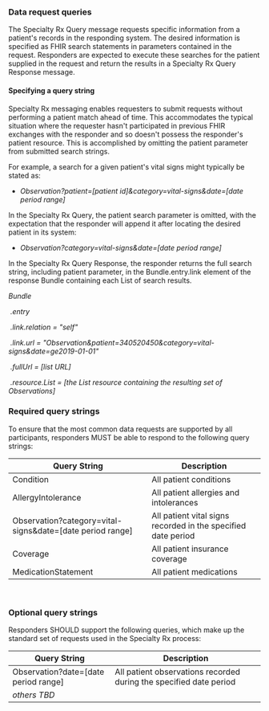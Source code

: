 ### Data request queries

The Specialty Rx Query message requests specific information from a patient's records in the responding system. The desired information is specified as FHIR search statements in parameters contained in the request. Responders are expected to execute these searches for the patient supplied in the request and return the results in a Specialty Rx Query Response message.

#### Specifying a query string

Specialty Rx messaging enables requesters to submit requests without performing a patient match ahead of time. This accommodates the typical situation where the requester hasn't participated in previous FHIR exchanges with the responder and so doesn't possess the responder's patient resource. This  is accomplished by omitting the patient parameter from submitted search strings.

For example, a search for a given patient's vital signs might typically be stated as:

- *Observation?patient=[patient id]&category=vital-signs&date=[date period range]*

In the Specialty Rx Query, the patient search parameter is omitted, with the expectation that the responder will append it after locating the desired patient in its system:

- *Observation?category=vital-signs&date=[date period range]*

In the Specialty Rx Query Response, the responder returns the full search string, including patient parameter, in the Bundle.entry.link element of the response Bundle containing each List of search results.

*Bundle*

​     *.entry*

​        *.link.relation = "self"*

​        *.link.url = "Observation&patient=340520450&category=vital-signs&date=ge2019-01-01"*

​        *.fullUrl = [list URL]*

​        *.resource.List = [the List resource containing the resulting set of Observations]*

 

### Required query strings

To ensure that the most common data requests are supported by all participants, responders MUST be able to respond to the following query strings:

| Query String                                              | Description                                                  |
| --------------------------------------------------------- | ------------------------------------------------------------ |
| Condition                                                 | All patient conditions                                       |
| AllergyIntolerance                                        | All patient allergies and intolerances                       |
| Observation?category=vital-signs&date=[date period range] | All patient vital signs recorded in the specified date period |
| Coverage                                                  | All patient insurance coverage                               |
| MedicationStatement                                       | All patient medications                                      |

<br>

### Optional query strings

Responders SHOULD support the following queries, which make up the standard set of requests used in the Specialty Rx process:

| Query String                         | Description                                                  |
| ------------------------------------ | ------------------------------------------------------------ |
| Observation?date=[date period range] | All patient observations recorded during the specified date period |
| *others TBD*                         |                                                              |

<br>

<br>

